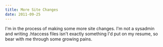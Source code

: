 ```yaml
---
title: More Site Changes
date: 2011-09-25
---
```


I'm in the process of making some more site changes. I'm not a sysadmin and writing .htaccess files isn't exactly something I'd put on my resume, so bear with me through some growing pains.
